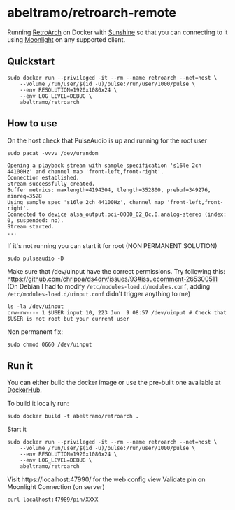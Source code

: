 # abeltramo/retroarch-remote

Running [RetroArch](https://www.retroarch.com/) on Docker with [Sunshine](https://github.com/loki-47-6F-64/sunshine) so that you can connecting to it using [Moonlight](https://moonlight-stream.org/) on any supported client.


## Quickstart

```
sudo docker run --privileged -it --rm --name retroarch --net=host \
    --volume /run/user/$(id -u)/pulse:/run/user/1000/pulse \
    --env RESOLUTION=1920x1080x24 \
    --env LOG_LEVEL=DEBUG \
    abeltramo/retroarch
```

## How to use

On the host check that PulseAudio is up and running for the root user
```console
sudo pacat -vvvv /dev/urandom

Opening a playback stream with sample specification 's16le 2ch 44100Hz' and channel map 'front-left,front-right'.
Connection established.
Stream successfully created.
Buffer metrics: maxlength=4194304, tlength=352800, prebuf=349276, minreq=3528
Using sample spec 's16le 2ch 44100Hz', channel map 'front-left,front-right'.
Connected to device alsa_output.pci-0000_02_0c.0.analog-stereo (index: 0, suspended: no).
Stream started.
...
```

If it's not running you can start it for root (NON PERMANENT SOLUTION)
```console
sudo pulseaudio -D
```

Make sure that /dev/uinput have the correct permissions.
Try following this: https://github.com/chrippa/ds4drv/issues/93#issuecomment-265300511
(On Debian I had to modify `/etc/modules-load.d/modules.conf`, adding `/etc/modules-load.d/uinput.conf` didn't trigger anything to me)
```console
ls -la /dev/uinput
crw-rw---- 1 $USER input 10, 223 Jun  9 08:57 /dev/uinput # Check that $USER is not root but your current user
```
Non permanent fix:
```console
sudo chmod 0660 /dev/uinput
```

## Run it

You can either build the docker image or use the pre-built one available at [DockerHub](https://hub.docker.com/r/abeltramo/retroarch-docker).

To build it locally run:

```console
sudo docker build -t abeltramo/retroarch .
```

Start it

```console
sudo docker run --privileged -it --rm --name retroarch --net=host \
    --volume /run/user/$(id -u)/pulse:/run/user/1000/pulse \
    --env RESOLUTION=1920x1080x24 \
    --env LOG_LEVEL=DEBUG \
    abeltramo/retroarch
```

Visit https://localhost:47990/ for the web config view
Validate pin on Moonlight Connection (on server)
```console
curl localhost:47989/pin/XXXX
```